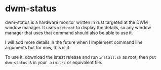 # dwm-status

dwm-status is a hardware monitor written in rust targeted at the DWM window manager. It uses `xsetroot` to display the details, so any window manager that uses that command should also be able to use it.

I will add more details in the future when I implement command line arguments but for now, this is it.

To use it, download the latest release and run `install.sh` as root, then put `dwm-status &` in your `.xinitrc` or equivalent file.
